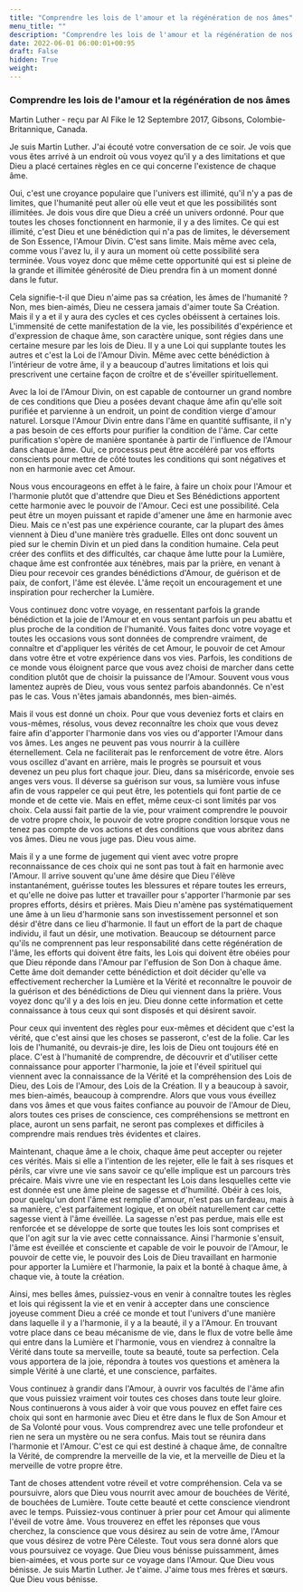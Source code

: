```yaml
---
title: "Comprendre les lois de l'amour et la régénération de nos âmes"
menu_title: ""
description: "Comprendre les lois de l'amour et la régénération de nos âmes"
date: 2022-06-01 06:00:01+00:95
draft: False
hidden: True
weight:
---
```

### Comprendre les lois de l'amour et la régénération de nos âmes

Martin Luther - reçu par Al Fike le 12 Septembre 2017, Gibsons, Colombie-Britannique, Canada.

Je suis Martin Luther. J'ai écouté votre conversation de ce soir. Je vois que vous êtes arrivé à un endroit où vous voyez qu'il y a des limitations et que Dieu a placé certaines règles en ce qui concerne l'existence de chaque âme.

Oui, c'est une croyance populaire que l'univers est illimité, qu'il n'y a pas de limites, que l'humanité peut aller où elle veut et que les possibilités sont illimitées. Je dois vous dire que Dieu a créé un univers ordonné. Pour que toutes les choses fonctionnent en harmonie, il y a des limites. Ce qui est illimité, c'est Dieu et une bénédiction qui n'a pas de limites, le déversement de Son Essence, l'Amour Divin. C'est sans limite. Mais même avec cela, comme vous l'avez lu, il y aura un moment où cette possibilité sera terminée. Vous voyez donc que même cette opportunité qui est si pleine de la grande et illimitée générosité de Dieu prendra fin à un moment donné dans le futur.

Cela signifie-t-il que Dieu n'aime pas sa création, les âmes de l'humanité ? Non, mes bien-aimés, Dieu ne cessera jamais d'aimer toute Sa Création. Mais il y a et il y aura des cycles et ces cycles obéissent à certaines lois. L'immensité de cette manifestation de la vie, les possibilités d'expérience et d'expression de chaque âme, son caractère unique, sont régies dans une certaine mesure par les lois de Dieu. Il y a une Loi qui supplante toutes les autres et c'est la Loi de l'Amour Divin. Même avec cette bénédiction à l'intérieur de votre âme, il y a beaucoup d'autres limitations et lois qui prescrivent une certaine façon de croître et de s'éveiller spirituellement.

Avec la loi de l'Amour Divin, on est capable de contourner un grand nombre de ces conditions que Dieu a posées devant chaque âme afin qu'elle soit purifiée et parvienne à un endroit, un point de condition vierge d'amour naturel. Lorsque l'Amour Divin entre dans l'âme en quantité suffisante, il n'y a pas besoin de ces efforts pour purifier la condition de l'âme. Car cette purification s'opère de manière spontanée à partir de l'influence de l'Amour dans chaque âme. Oui, ce processus peut être accéléré par vos efforts conscients pour mettre de côté toutes les conditions qui sont négatives et non en harmonie avec cet Amour.

Nous vous encourageons en effet à le faire, à faire un choix pour l'Amour et l'harmonie plutôt que d'attendre que Dieu et Ses Bénédictions apportent cette harmonie avec le pouvoir de l'Amour. Ceci est une possibilité. Cela peut être un moyen puissant et rapide d'amener une âme en harmonie avec Dieu. Mais ce n'est pas une expérience courante, car la plupart des âmes viennent à Dieu d'une manière très graduelle. Elles ont donc souvent un pied sur le chemin Divin et un pied dans la condition humaine. Cela peut créer des conflits et des difficultés, car chaque âme lutte pour la Lumière, chaque âme est confrontée aux ténèbres, mais par la prière, en venant à Dieu pour recevoir ces grandes bénédictions d'Amour, de guérison et de paix, de confort, l'âme est élevée. L'âme reçoit un encouragement et une inspiration pour rechercher la Lumière.

Vous continuez donc votre voyage, en ressentant parfois la grande bénédiction et la joie de l'Amour et en vous sentant parfois un peu abattu et plus proche de la condition de l'humanité. Vous faites donc votre voyage et toutes les occasions vous sont données de comprendre vraiment, de connaître et d'appliquer les vérités de cet Amour, le pouvoir de cet Amour dans votre être et votre expérience dans vos vies. Parfois, les conditions de ce monde vous éloignent parce que vous avez choisi de marcher dans cette condition plutôt que de choisir la puissance de l'Amour. Souvent vous vous lamentez auprès de Dieu, vous vous sentez parfois abandonnés. Ce n'est pas le cas. Vous n'êtes jamais abandonnés, mes bien-aimés.

Mais il vous est donné un choix. Pour que vous deveniez forts et clairs en vous-mêmes, résolus, vous devez reconnaître les choix que vous devez faire afin d'apporter l'harmonie dans vos vies ou d'apporter l'Amour dans vos âmes. Les anges ne peuvent pas vous nourrir à la cuillère éternellement. Cela ne faciliterait pas le renforcement de votre être. Alors vous oscillez d'avant en arrière, mais le progrès se poursuit et vous devenez un peu plus fort chaque jour. Dieu, dans sa miséricorde, envoie ses anges vers vous. Il déverse sa guérison sur vous, sa lumière vous infuse afin de vous rappeler ce qui peut être, les potentiels qui font partie de ce monde et de cette vie. Mais en effet, même ceux-ci sont limités par vos choix. Cela aussi fait partie de la vie, pour vraiment comprendre le pouvoir de votre propre choix, le pouvoir de votre propre condition lorsque vous ne tenez pas compte de vos actions et des conditions que vous abritez dans vos âmes. Dieu ne vous juge pas. Dieu vous aime.

Mais il y a une forme de jugement qui vient avec votre propre reconnaissance de ces choix qui ne sont pas tout à fait en harmonie avec l'Amour. Il arrive souvent qu'une âme désire que Dieu l'élève instantanément, guérisse toutes les blessures et répare toutes les erreurs, et qu'elle ne doive pas lutter et travailler pour s'apporter l'harmonie par ses propres efforts, désirs et prières. Mais Dieu n'amène pas systématiquement une âme à un lieu d'harmonie sans son investissement personnel et son désir d'être dans ce lieu d'harmonie. Il faut un effort de la part de chaque individu, il faut un désir, une motivation. Beaucoup se détournent parce qu'ils ne comprennent pas leur responsabilité dans cette régénération de l'âme, les efforts qui doivent être faits, les Lois qui doivent être obéies pour que Dieu réponde dans l'Amour par l'effusion de Son Don à chaque âme. Cette âme doit demander cette bénédiction et doit décider qu'elle va effectivement rechercher la Lumière et la Vérité et reconnaître le pouvoir de la guérison et des bénédictions de Dieu qui viennent dans la prière. Vous voyez donc qu'il y a des lois en jeu. Dieu donne cette information et cette connaissance à tous ceux qui sont disposés et qui désirent savoir.

Pour ceux qui inventent des règles pour eux-mêmes et décident que c'est la vérité, que c'est ainsi que les choses se passeront, c'est de la folie. Car les lois de l'humanité, ou devrais-je dire, les lois de Dieu ont toujours été en place. C'est à l'humanité de comprendre, de découvrir et d'utiliser cette connaissance pour apporter l'harmonie, la joie et l'éveil spirituel qui viennent avec la connaissance de la Vérité et la compréhension des Lois de Dieu, des Lois de l'Amour, des Lois de la Création. Il y a beaucoup à savoir, mes bien-aimés, beaucoup à comprendre. Alors que vous vous éveillez dans vos âmes et que vous faites confiance au pouvoir de l'Amour de Dieu, alors toutes ces prises de conscience, ces compréhensions se mettront en place, auront un sens parfait, ne seront pas complexes et difficiles à comprendre mais rendues très évidentes et claires.

Maintenant, chaque âme a le choix, chaque âme peut accepter ou rejeter ces vérités. Mais si elle a l'intention de les rejeter, elle le fait à ses risques et périls, car vivre une vie sans savoir ce qu'elle implique est un parcours très précaire. Mais vivre une vie en respectant les Lois dans lesquelles cette vie est donnée est une âme pleine de sagesse et d'humilité. Obéir à ces lois, pour quelqu'un dont l'âme est remplie d'amour, n'est pas un fardeau, mais à sa manière, c'est parfaitement logique, et on obéit naturellement car cette sagesse vient à l'âme éveillée. La sagesse n'est pas perdue, mais elle est renforcée et se développe de sorte que toutes les lois sont comprises et que l'on agit sur la vie avec cette connaissance. Ainsi l'harmonie s'ensuit, l'âme est éveillée et consciente et capable de voir le pouvoir de l'Amour, le pouvoir de cette vie, le pouvoir des Lois de Dieu travaillant en harmonie pour apporter la Lumière et l'harmonie, la paix et la bonté à chaque âme, à chaque vie, à toute la création.

Ainsi, mes belles âmes, puissiez-vous en venir à connaître toutes les règles et lois qui régissent la vie et en venir à accepter dans une conscience joyeuse comment Dieu a créé ce monde et tout l'univers d'une manière dans laquelle il y a l'harmonie, il y a la beauté, il y a l'Amour. En trouvant votre place dans ce beau mécanisme de vie, dans le flux de votre belle âme qui entre dans la Lumière et l'harmonie, vous en viendrez à connaître la Vérité dans toute sa merveille, toute sa beauté, toute sa perfection. Cela vous apportera de la joie, répondra à toutes vos questions et amènera la simple Vérité à une clarté, et une conscience, parfaites.

Vous continuez à grandir dans l'Amour, à ouvrir vos facultés de l'âme afin que vous puissiez vraiment voir toutes ces choses dans toute leur gloire. Nous continuerons à vous aider à voir que vous pouvez en effet faire ces choix qui sont en harmonie avec Dieu et être dans le flux de Son Amour et de Sa Volonté pour vous. Vous comprendrez avec une telle profondeur et rien ne sera un mystère ou ne sera confus. Mais tout se réunira dans l'harmonie et l'Amour. C'est ce qui est destiné à chaque âme, de connaître la Vérité, de comprendre la merveille de la vie, et la merveille de Dieu et la merveille de votre propre être.

Tant de choses attendent votre réveil et votre compréhension. Cela va se poursuivre, alors que Dieu vous nourrit avec amour de bouchées de Vérité, de bouchées de Lumière. Toute cette beauté et cette conscience viendront avec le temps. Puissiez-vous continuer à prier pour cet Amour qui alimente l'éveil de votre âme. Vous trouverez en effet les réponses que vous cherchez, la conscience que vous désirez au sein de votre âme, l'Amour que vous désirez de votre Père Céleste. Tout vous sera donné alors que vous poursuivez ce voyage. Que Dieu vous bénisse puissamment, âmes bien-aimées, et vous porte sur ce voyage dans l'Amour. Que Dieu vous bénisse. Je suis Martin Luther. Je t'aime. J'aime tous mes frères et sœurs. Que Dieu vous bénisse.
